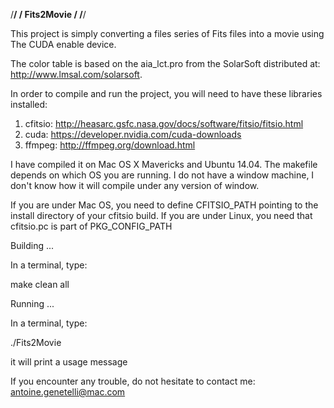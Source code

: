/****************************************/
/				Fits2Movie				 /
/****************************************/

This project is simply converting a files
series of Fits files into a movie using
The CUDA enable device.

The color table is based on the aia_lct.pro
from the SolarSoft distributed at:
http://www.lmsal.com/solarsoft.

In order to compile and run the project, 
you will need to have these libraries 
installed:

1. cfitsio: http://heasarc.gsfc.nasa.gov/docs/software/fitsio/fitsio.html
2. cuda: https://developer.nvidia.com/cuda-downloads
3. ffmpeg: http://ffmpeg.org/download.html

I have compiled it on Mac OS X Mavericks and
Ubuntu 14.04. The makefile depends on which 
OS you are running. I do not have a window
machine, I don't know how it will compile
under any version of window.

If you are under Mac OS, you need to define
CFITSIO_PATH pointing to the install directory 
of your cfitsio build.
If you are under Linux, you need that cfitsio.pc
is part of PKG_CONFIG_PATH

Building ...

In a terminal, type:

make clean all


Running ...

In a terminal, type:

./Fits2Movie

it will print a usage message

If you encounter any trouble, do not hesitate to contact me:
antoine.genetelli@mac.com
